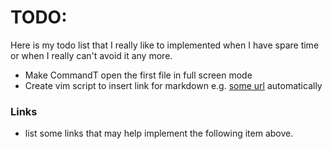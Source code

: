 TODO:
====

Here is my todo list that I really like to implemented when I have spare time or
when I really can't avoid it any more.

- Make CommandT open the first file in full screen mode
- Create vim script to insert link for markdown e.g. [some url](http://www.someurl.com/) automatically

### Links

- list some links that may help implement the following item above.
